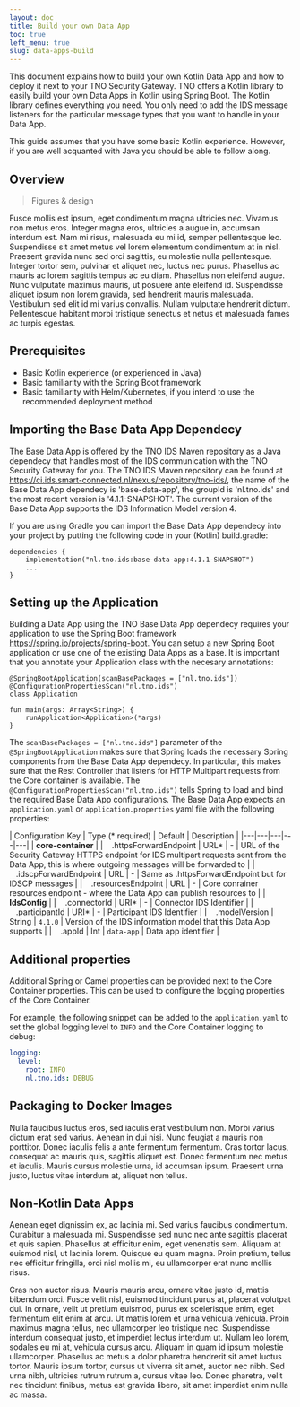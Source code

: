 ```yaml
---
layout: doc
title: Build your own Data App
toc: true
left_menu: true
slug: data-apps-build
---
```


This document explains how to build your own Kotlin Data App and how to deploy it next to your TNO Security Gateway. TNO offers a Kotlin library to easily build your own Data Apps in Kotlin using Spring Boot. The Kotlin library defines everything you need. You only need to add the IDS message listeners for the particular message types that you want to handle in your Data App. 

This guide assumes that you have some basic Kotlin experience. However, if you are well acquanted with Java you should be able to follow along. 

## Overview
> Figures & design

Fusce mollis est ipsum, eget condimentum magna ultricies nec. Vivamus non metus eros. Integer magna eros, ultricies a augue in, accumsan interdum est. Nam mi risus, malesuada eu mi id, semper pellentesque leo. Suspendisse sit amet metus vel lorem elementum condimentum at in nisl. Praesent gravida nunc sed orci sagittis, eu molestie nulla pellentesque. Integer tortor sem, pulvinar et aliquet nec, luctus nec purus. Phasellus ac mauris ac lorem sagittis tempus ac eu diam. Phasellus non eleifend augue. Nunc vulputate maximus mauris, ut posuere ante eleifend id. Suspendisse aliquet ipsum non lorem gravida, sed hendrerit mauris malesuada. Vestibulum sed elit id mi varius convallis. Nullam vulputate hendrerit dictum. Pellentesque habitant morbi tristique senectus et netus et malesuada fames ac turpis egestas.

## Prerequisites
- Basic Kotlin experience (or experienced in Java)
- Basic familiarity with the Spring Boot framework
- Basic familiarity with Helm/Kubernetes, if you intend to use the recommended deployment method


## Importing the Base Data App Dependecy
The Base Data App is offered by the TNO IDS Maven repository as a Java dependecy that handles most of the IDS communication with the TNO Security Gateway for you. The TNO IDS Maven repository can be found at https://ci.ids.smart-connected.nl/nexus/repository/tno-ids/, the name of the Base Data App dependecy is 'base-data-app', the groupId is 'nl.tno.ids' and the most recent version is '4.1.1-SNAPSHOT'. The current version of the Base Data App supports the IDS Information Model version 4. 

If you are using Gradle you can import the Base Data App dependecy into your project by putting the following code in your (Kotlin) build.gradle: 

    dependencies {
        implementation("nl.tno.ids:base-data-app:4.1.1-SNAPSHOT")
        ...
    }

## Setting up the Application
Building a Data App using the TNO Base Data App dependecy requires your application to use the Spring Boot framework https://spring.io/projects/spring-boot. You can setup a new Spring Boot application or use one of the existing Data Apps as a base. It is important that you annotate your Application class with the necesary annotations:

    @SpringBootApplication(scanBasePackages = ["nl.tno.ids"])
    @ConfigurationPropertiesScan("nl.tno.ids")
    class Application

    fun main(args: Array<String>) {
        runApplication<Application>(*args)
    }

The `scanBasePackages = ["nl.tno.ids"]` parameter of the `@SpringBootApplication` makes sure that Spring loads the necessary Spring components from the Base Data App dependecy. In particular, this makes sure that the Rest Controller that listens for HTTP Multipart requests from the Core container is available. The `@ConfigurationPropertiesScan("nl.tno.ids")` tells Spring to load and bind the required Base Data App configurations. The Base Data App expects an `application.yaml` or `application.properties` yaml file with the following properties:

| Configuration Key | Type (* required) | Default | Description |
|---|---|---|---|---|
| **core-container** |
| &nbsp;&nbsp;&nbsp;.httpsForwardEndpoint | URL* | - | URL of the Security Gateway HTTPS endpoint for IDS multipart requests sent from the Data App, this is where outgoing messages will be forwarded to |
| &nbsp;&nbsp;&nbsp;.idscpForwardEndpoint | URL | - | Same as .httpsForwardEndpoint but for IDSCP messages |
| &nbsp;&nbsp;&nbsp;.resourcesEndpoint | URL | - | Core conrainer resources endpoint - where the Data App can publish resources to |
| **IdsConfig** |
| &nbsp;&nbsp;&nbsp;.connectorId | URI* | - | Connector IDS Identifier |
| &nbsp;&nbsp;&nbsp;.participantId | URI* | - | Participant IDS Identifier |
| &nbsp;&nbsp;&nbsp;.modelVersion | String | `4.1.0` | Version of the IDS information model that this Data App supports |
| &nbsp;&nbsp;&nbsp;.appId | Int | `data-app` | Data app identifier |

## Additional properties

Additional Spring or Camel properties can be provided next to the Core Container properties. This can be used to configure the logging properties of the Core Container.

For example, the following snippet can be added to the `application.yaml` to set the global logging level to `INFO` and the Core Container logging to debug:
~~~ yaml
logging:
  level:
    root: INFO
    nl.tno.ids: DEBUG
~~~

## Packaging to Docker Images
Nulla faucibus luctus eros, sed iaculis erat vestibulum non. Morbi varius dictum erat sed varius. Aenean in dui nisi. Nunc feugiat a mauris non porttitor. Donec iaculis felis a ante fermentum fermentum. Cras tortor lacus, consequat ac mauris quis, sagittis aliquet est. Donec fermentum nec metus et iaculis. Mauris cursus molestie urna, id accumsan ipsum. Praesent urna justo, luctus vitae interdum at, aliquet non tellus.

## Non-Kotlin Data Apps
Aenean eget dignissim ex, ac lacinia mi. Sed varius faucibus condimentum. Curabitur a malesuada mi. Suspendisse sed nunc nec ante sagittis placerat et quis sapien. Phasellus at efficitur enim, eget venenatis sem. Aliquam at euismod nisl, ut lacinia lorem. Quisque eu quam magna. Proin pretium, tellus nec efficitur fringilla, orci nisl mollis mi, eu ullamcorper erat nunc mollis risus.

Cras non auctor risus. Mauris mauris arcu, ornare vitae justo id, mattis bibendum orci. Fusce velit nisl, euismod tincidunt purus at, placerat volutpat dui. In ornare, velit ut pretium euismod, purus ex scelerisque enim, eget fermentum elit enim at arcu. Ut mattis lorem et urna vehicula vehicula. Proin maximus magna tellus, nec ullamcorper leo tristique nec. Suspendisse interdum consequat justo, et imperdiet lectus interdum ut. Nullam leo lorem, sodales eu mi at, vehicula cursus arcu. Aliquam in quam id ipsum molestie ullamcorper. Phasellus ac metus a dolor pharetra hendrerit sit amet luctus tortor. Mauris ipsum tortor, cursus ut viverra sit amet, auctor nec nibh. Sed urna nibh, ultricies rutrum rutrum a, cursus vitae leo. Donec pharetra, velit nec tincidunt finibus, metus est gravida libero, sit amet imperdiet enim nulla ac massa.

